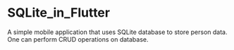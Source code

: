 # SQLite_in_Flutter
A simple mobile application that uses SQLite database to store person data. One can perform CRUD operations on database.
